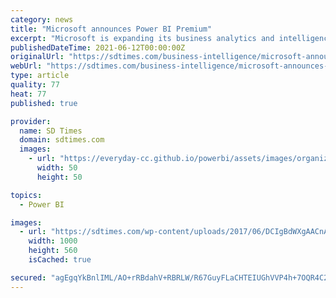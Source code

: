 ```yaml
---
category: news
title: "Microsoft announces Power BI Premium"
excerpt: "Microsoft is expanding its business analytics and intelligence portfolio with the announcement of Power BI Premium. Power BI Premium is an extension of the company’s Power BI solution that ..."
publishedDateTime: 2021-06-12T00:00:00Z
originalUrl: "https://sdtimes.com/business-intelligence/microsoft-announces-power-bi-premium/"
webUrl: "https://sdtimes.com/business-intelligence/microsoft-announces-power-bi-premium/"
type: article
quality: 77
heat: 77
published: true

provider:
  name: SD Times
  domain: sdtimes.com
  images:
    - url: "https://everyday-cc.github.io/powerbi/assets/images/organizations/sdtimes.com-50x50.jpg"
      width: 50
      height: 50

topics:
  - Power BI

images:
  - url: "https://sdtimes.com/wp-content/uploads/2017/06/DCIgBdWXgAACnA6.jpg"
    width: 1000
    height: 560
    isCached: true

secured: "agEgqYkBnlIML/AO+rRBdahV+RBRLW/R67GuyFLaCHTEIUGhVVP4h+7OQR4C2XZBojiw91EFl9q897hp77VD3h+T933ry1bTJmp2jz07F8KMGax4d1XsZvqzajgE3tWzACT25lyVUVr+r9vkDng/qz3abpmqDuoSM/3HDEuol9cwP4jFPrXO+9Vyx6t2hWd7BR7yVluIoenpJjdQwNmQeXeVzT4SxOm8mOsXW4l1GLrvqJcVqyLmixwyoV4rtCXfnkciq4F4YbZ5zwKXSSGzeHbkjts1CEHq71I3Neoucxi5uz8l6ElF4dBRdnWarKC3DfzosZLWHB6p9yYueJ02YzdvBO70ls1hp7tBpie8E9U=;DSgVmCttHUEaRlAIy+lqrw=="
---
```


